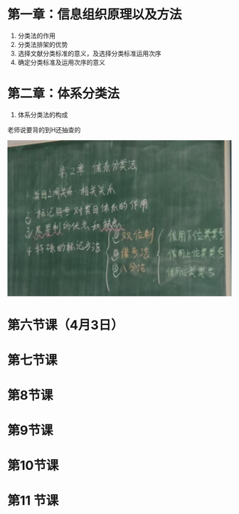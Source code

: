 

# 第一章：信息组织原理以及方法
1. 分类法的作用
2. 分类法排架的优势
3. 选择文献分类标准的意义，及选择分类标准运用次序
4. 确定分类标准及运用次序的意义

# 第二章：体系分类法
1. 体系分类法的构成

老师说要背的到H还抽查的

![alt tex11t](./Img/image.png)


# 第六节课（4月3日）

# 第七节课


# 第8节课


# 第9节课

# 第10节课

# 第11 节课
